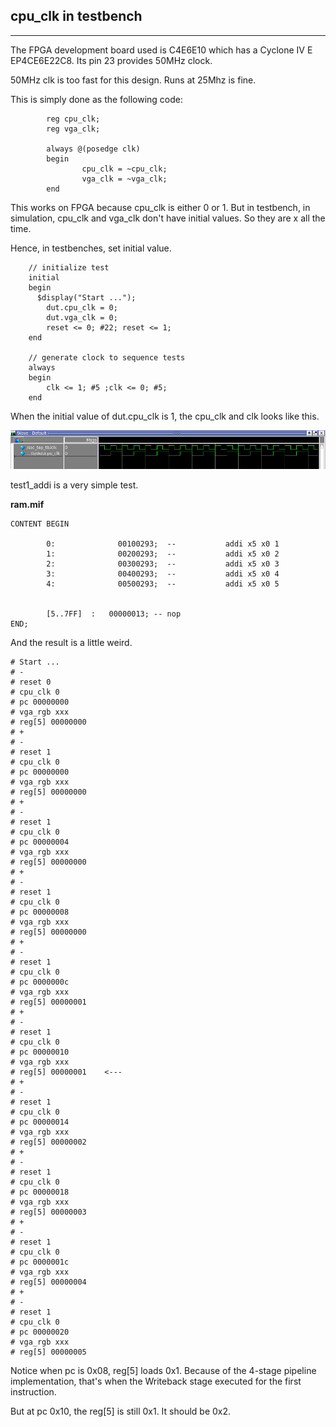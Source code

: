 ## cpu_clk in testbench
--------------------
The FPGA development board used is C4E6E10 which has a Cyclone IV E EP4CE6E22C8. Its pin 23 provides 50MHz clock.

50MHz clk is too fast for this design. Runs at 25Mhz is fine.

This is simply done as the following code:
`````````````
        reg cpu_clk;
        reg vga_clk;

        always @(posedge clk)
        begin
                cpu_clk = ~cpu_clk;
                vga_clk = ~vga_clk;
        end

`````````````

This works on FPGA because cpu_clk is either 0 or 1.
But in testbench, in simulation, cpu_clk and vga_clk don't have initial values.
So they are x all the time.

Hence, in testbenches, set initial value.

````````````````
    // initialize test
    initial
    begin
      $display("Start ...");
        dut.cpu_clk = 0;
        dut.vga_clk = 0;
        reset <= 0; #22; reset <= 1;
    end

    // generate clock to sequence tests
    always
    begin
        clk <= 1; #5 ;clk <= 0; #5;
    end
````````````````

When the initial value of dut.cpu_clk is 1, the cpu_clk and clk looks like this.

![clk cpu_clk](image/cpu_clk.png)


test1_addi is a very simple test.

**ram.mif**
``````````````````````````
CONTENT BEGIN

        0:              00100293;  --           addi x5 x0 1
        1:              00200293;  --           addi x5 x0 2
        2:              00300293;  --           addi x5 x0 3
        3:              00400293;  --           addi x5 x0 4
        4:              00500293;  --           addi x5 x0 5


        [5..7FF]  :   00000013; -- nop
END;

``````````````````````````


And the result is a little weird.

````````````
# Start ...
# -
# reset 0
# cpu_clk 0
# pc 00000000
# vga_rgb xxx
# reg[5] 00000000
# +
# -
# reset 1
# cpu_clk 0
# pc 00000000
# vga_rgb xxx
# reg[5] 00000000
# +
# -
# reset 1
# cpu_clk 0
# pc 00000004
# vga_rgb xxx
# reg[5] 00000000
# +
# -
# reset 1
# cpu_clk 0
# pc 00000008
# vga_rgb xxx
# reg[5] 00000000
# +
# -
# reset 1
# cpu_clk 0
# pc 0000000c
# vga_rgb xxx
# reg[5] 00000001
# +
# -
# reset 1
# cpu_clk 0
# pc 00000010
# vga_rgb xxx
# reg[5] 00000001    <---
# +
# -
# reset 1
# cpu_clk 0
# pc 00000014
# vga_rgb xxx
# reg[5] 00000002
# +
# -
# reset 1
# cpu_clk 0
# pc 00000018
# vga_rgb xxx
# reg[5] 00000003
# +
# -
# reset 1
# cpu_clk 0
# pc 0000001c
# vga_rgb xxx
# reg[5] 00000004
# +
# -
# reset 1
# cpu_clk 0
# pc 00000020
# vga_rgb xxx
# reg[5] 00000005
````````````

Notice when pc is 0x08, reg[5] loads 0x1.
Because of the 4-stage pipeline implementation, that's when the Writeback stage executed for the first instruction.

But at pc 0x10, the reg[5] is still 0x1. It should be 0x2.


